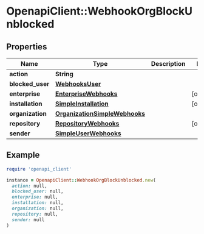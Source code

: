 # OpenapiClient::WebhookOrgBlockUnblocked

## Properties

| Name | Type | Description | Notes |
| ---- | ---- | ----------- | ----- |
| **action** | **String** |  |  |
| **blocked_user** | [**WebhooksUser**](WebhooksUser.md) |  |  |
| **enterprise** | [**EnterpriseWebhooks**](EnterpriseWebhooks.md) |  | [optional] |
| **installation** | [**SimpleInstallation**](SimpleInstallation.md) |  | [optional] |
| **organization** | [**OrganizationSimpleWebhooks**](OrganizationSimpleWebhooks.md) |  |  |
| **repository** | [**RepositoryWebhooks**](RepositoryWebhooks.md) |  | [optional] |
| **sender** | [**SimpleUserWebhooks**](SimpleUserWebhooks.md) |  |  |

## Example

```ruby
require 'openapi_client'

instance = OpenapiClient::WebhookOrgBlockUnblocked.new(
  action: null,
  blocked_user: null,
  enterprise: null,
  installation: null,
  organization: null,
  repository: null,
  sender: null
)
```

